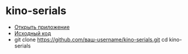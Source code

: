 # kino-serials
- [Открыть приложение](https://lololo222-coder.github.io/kino-serials/)
- [Исходный код](https://github.com/lololo222-coder/kino-serials)
- git clone https://github.com/ваш-username/kino-serials.git
cd kino-serials
